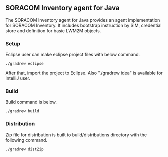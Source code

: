 ## SORACOM Inventory agent for Java
The SORACOM Inventory agent for Java provides an agent implementation for SORACOM Inventory. 
It includes bootstrap instruction by SIM, credential store and definition for basic LWM2M objects.

### Setup
Eclipse user can make eclipse project files with below command.
```
./gradrew eclipse
```
After that, import the project to Eclipse.
Also "./gradrew idea" is available for IntelliJ user.

### Build
Build command is below. 
```
./gradrew build
```

### Distribution
Zip file for distribution is built to build/distributions directory with the following command.
```
./gradrew distZip
```